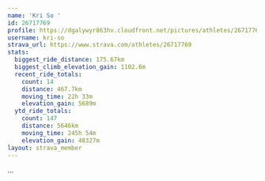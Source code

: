 ```yaml
---
name: 'Kri So '
id: 26717769
profile: https://dgalywyr863hv.cloudfront.net/pictures/athletes/26717769/7761026/14/large.jpg
username: kri-so
strava_url: https://www.strava.com/athletes/26717769
stats:
  biggest_ride_distance: 175.67km
  biggest_climb_elevation_gain: 1102.6m
  recent_ride_totals:
    count: 14
    distance: 467.7km
    moving_time: 22h 33m
    elevation_gain: 5689m
  ytd_ride_totals:
    count: 147
    distance: 5646km
    moving_time: 245h 54m
    elevation_gain: 48327m
layout: strava_member
--- 
```

...
